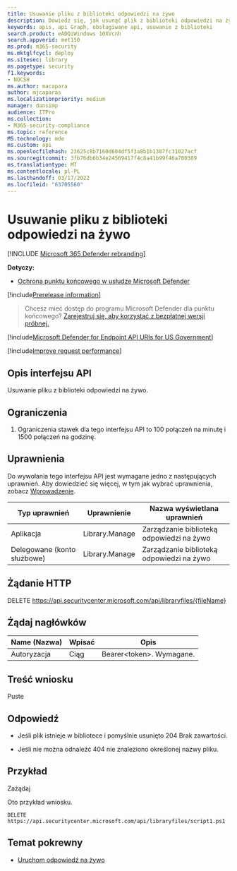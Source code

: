 ```yaml
---
title: Usuwanie pliku z biblioteki odpowiedzi na żywo
description: Dowiedz się, jak usunąć plik z biblioteki odpowiedzi na żywo.
keywords: apis, api Graph, obsługiwane api, usuwanie z biblioteki
search.product: eADQiWindows 10XVcnh
search.appverid: met150
ms.prod: m365-security
ms.mktglfcycl: deploy
ms.sitesec: library
ms.pagetype: security
f1.keywords:
- NOCSH
ms.author: macapara
author: mjcaparas
ms.localizationpriority: medium
manager: dansimp
audience: ITPro
ms.collection:
- M365-security-compliance
ms.topic: reference
MS.technology: mde
ms.custom: api
ms.openlocfilehash: 23625c8b7160d604df5f3a8b1b1387fc31027acf
ms.sourcegitcommit: 3fb76db6b34e24569417f4c8a41b99f46a780389
ms.translationtype: MT
ms.contentlocale: pl-PL
ms.lasthandoff: 03/17/2022
ms.locfileid: "63705560"
---
```

#  <a name="delete-a-file-from-the-live-response-library"></a>Usuwanie pliku z biblioteki odpowiedzi na żywo  

[!INCLUDE [Microsoft 365 Defender rebranding](../../includes/microsoft-defender.md)]

**Dotyczy:**
- [Ochrona punktu końcowego w usłudze Microsoft Defender](https://go.microsoft.com/fwlink/p/?linkid=2146631)

[!include[Prerelease information](../../includes/prerelease.md)]

>Chcesz mieć dostęp do programu Microsoft Defender dla punktu końcowego? [Zarejestruj się, aby korzystać z bezpłatnej wersji próbnej.](https://www.microsoft.com/microsoft-365/windows/microsoft-defender-atp?ocid=docs-wdatp-exposedapis-abovefoldlink) 

[!include[Microsoft Defender for Endpoint API URIs for US Government](../../includes/microsoft-defender-api-usgov.md)]

[!include[Improve request performance](../../includes/improve-request-performance.md)]

## <a name="api-description"></a>Opis interfejsu API

Usuwanie pliku z biblioteki odpowiedzi na żywo.

## <a name="limitations"></a>Ograniczenia

1.  Ograniczenia stawek dla tego interfejsu API to 100 połączeń na minutę i 1500 połączeń na godzinę.

## <a name="permissions"></a>Uprawnienia

Do wywołania tego interfejsu API jest wymagane jedno z następujących uprawnień. Aby dowiedzieć się więcej, w tym jak wybrać uprawnienia, zobacz [Wprowadzenie](apis-intro.md).

| Typ uprawnień                    | Uprawnienie     | Nazwa wyświetlana uprawnień        |
|------------------------------------|----------------|--------------------------------|
| Aplikacja                        | Library.Manage | Zarządzanie biblioteką odpowiedzi na żywo |
| Delegowane (konto służbowe) | Library.Manage | Zarządzanie biblioteką odpowiedzi na żywo |

## <a name="http-request"></a>Żądanie HTTP

DELETE https://api.securitycenter.microsoft.com/api/libraryfiles/{fileName}

## <a name="request-headers"></a>Żądaj nagłówków

| Name (Nazwa)            | Wpisać   | Opis               |
|-----------------|--------|---------------------------|
| Autoryzacja   | Ciąg | Bearer\<token>\. Wymagane. |

## <a name="request-body"></a>Treść wniosku

Puste

## <a name="response"></a>Odpowiedź

-   Jeśli plik istnieje w bibliotece i pomyślnie usunięto 204 Brak zawartości.

-   Jeśli nie można odnaleźć 404 nie znaleziono określonej nazwy pliku.

## <a name="example"></a>Przykład

Zażądaj

Oto przykład wniosku.

```HTTP
DELETE https://api.securitycenter.microsoft.com/api/libraryfiles/script1.ps1
```

## <a name="related-topic"></a>Temat pokrewny
- [Uruchom odpowiedź na żywo](run-live-response.md) 